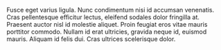 Fusce eget varius ligula. Nunc condimentum nisi id accumsan venenatis. Cras pellentesque efficitur lectus, eleifend sodales dolor fringilla at. Praesent auctor nisl id molestie aliquet. Proin feugiat eros vitae mauris porttitor commodo. Nullam id erat ultricies, gravida neque id, euismod mauris. Aliquam id felis dui. Cras ultrices scelerisque dolor.
